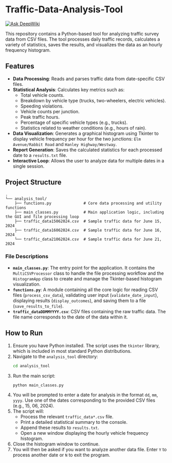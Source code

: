 # Traffic-Data-Analysis-Tool
[![Ask DeepWiki](https://devin.ai/assets/askdeepwiki.png)](https://deepwiki.com/Umeshinduranga/Traffic-Data-Analysis-Tool)

This repository contains a Python-based tool for analyzing traffic survey data from CSV files. The tool processes daily traffic records, calculates a variety of statistics, saves the results, and visualizes the data as an hourly frequency histogram.

## Features

-   **Data Processing**: Reads and parses traffic data from date-specific CSV files.
-   **Statistical Analysis**: Calculates key metrics such as:
    -   Total vehicle counts.
    -   Breakdown by vehicle type (trucks, two-wheelers, electric vehicles).
    -   Speeding violations.
    -   Vehicle counts per junction.
    -   Peak traffic hours.
    -   Percentage of specific vehicle types (e.g., trucks).
    -   Statistics related to weather conditions (e.g., hours of rain).
-   **Data Visualization**: Generates a graphical histogram using Tkinter to display vehicle frequency per hour for the two junctions: `Elm Avenue/Rabbit Road` and `Hanley Highway/Westway`.
-   **Report Generation**: Saves the calculated statistics for each processed date to a `results.txt` file.
-   **Interactive Loop**: Allows the user to analyze data for multiple dates in a single session.

## Project Structure

```
.
└── analysis_tool/
    ├── functions.py              # Core data processing and utility functions
    ├── main_classes.py           # Main application logic, including the GUI and file processing loop
    ├── traffic_data15062024.csv  # Sample traffic data for June 15, 2024
    ├── traffic_data16062024.csv  # Sample traffic data for June 16, 2024
    └── traffic_data21062024.csv  # Sample traffic data for June 21, 2024
```

### File Descriptions

-   **`main_classes.py`**: The entry point for the application. It contains the `MultiCSVProcessor` class to handle the file processing workflow and the `HistogramApp` class to create and manage the Tkinter-based histogram visualization.
-   **`functions.py`**: A module containing all the core logic for reading CSV files (`process_csv_data`), validating user input (`validate_date_input`), displaying results (`display_outcomes`), and saving them to a file (`save_results_to_file`).
-   **`traffic_dataDDMMYYYY.csv`**: CSV files containing the raw traffic data. The file name corresponds to the date of the data within it.

## How to Run

1.  Ensure you have Python installed. The script uses the `tkinter` library, which is included in most standard Python distributions.
2.  Navigate to the `analysis_tool` directory:
    ```bash
    cd analysis_tool
    ```
3.  Run the main script:
    ```bash
    python main_classes.py
    ```
4.  You will be prompted to enter a date for analysis in the format `dd`, `mm`, `yyyy`. Use one of the dates corresponding to the provided CSV files (e.g., 15, 06, 2024).
5.  The script will:
    -   Process the relevant `traffic_data*.csv` file.
    -   Print a detailed statistical summary to the console.
    -   Append these results to `results.txt`.
    -   Open a new window displaying the hourly vehicle frequency histogram.
6.  Close the histogram window to continue.
7.  You will then be asked if you want to analyze another data file. Enter `Y` to process another date or `N` to exit the program.

